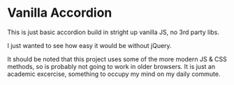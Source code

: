 # Vanilla Accordion
This is just basic accordion build in stright up vanilla JS, no 3rd party libs.

I just wanted to see how easy it would be without jQuery.

It should be noted that this project uses some of the more modern JS & CSS methods, so is probably not going to work in older browsers. It is just an academic excercise, something to occupy my mind on my daily commute.


